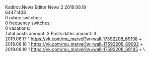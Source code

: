 Kadirov.News	Editor News 2 2019.08.18\
64471408\
0 rubric switches:\
0 frequency switches:\
0 vacations:\
Total posts amount: 3	Posts dates amount: 3\
2019.08.17 1 https://vk.com/mu_marvel?w=wall-17592208_69198 + \
2019.08.18 1 https://vk.com/mu_marvel?w=wall-17592208_69092 + \
2019.08.19 1 https://vk.com/mu_marvel?w=wall-17592208_69145 + \
